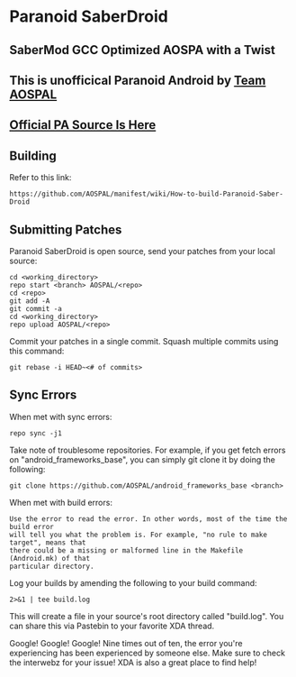 Paranoid SaberDroid
===================
SaberMod GCC Optimized AOSPA with a Twist
-----------------------------------------

This is unofficical Paranoid Android by [Team AOSPAL](http://google.com/+AospalOrg)
-----------------------------------------------------------------------------------


[Official PA Source Is Here](https://github.com/AOSPA)
------------------------------------------------------

Building
--------

Refer to this link:

    https://github.com/AOSPAL/manifest/wiki/How-to-build-Paranoid-Saber-Droid


Submitting Patches
------------------

Paranoid SaberDroid is open source, send your patches from your local source:

    cd <working_directory>
    repo start <branch> AOSPAL/<repo>
    cd <repo>
    git add -A
    git commit -a
    cd <working_directory>
    repo upload AOSPAL/<repo>

Commit your patches in a single commit. Squash multiple commits using this command:

    git rebase -i HEAD~<# of commits>


Sync Errors
-----------

When met with sync errors:

    repo sync -j1

Take note of troublesome repositories. For example, if you get fetch errors on "android_frameworks_base", you can simply git clone it by doing the following:

    git clone https://github.com/AOSPAL/android_frameworks_base <branch>

When met with build errors:

    Use the error to read the error. In other words, most of the time the build error
    will tell you what the problem is. For example, "no rule to make target", means that
    there could be a missing or malformed line in the Makefile (Android.mk) of that
    particular directory.

Log your builds by amending the following to your build command:

    2>&1 | tee build.log

This will create a file in your source's root directory called "build.log". You can share this via Pastebin
to your favorite XDA thread.

Google! Google! Google! Nine times out of ten, the error you're experiencing has been experienced by someone
else. Make sure to check the interwebz for your issue! XDA is also a great place to find help!
